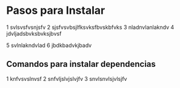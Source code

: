 # Pasos para Instalar
1 svlsvsfvsnjsfv
2 sjsfvsvbsjlfksvksfbvskbfvks
3 nladnvlanlakndv
4 jdvljadsbvksbvksjbvsf

5 svlnlakndvlad
6 jbdkbadvkjbadv

## Comandos para instalar dependencias

1 knfvsvslnvsf
2 snfvljslvjslvjfv
3 snvlsnvlsjvlsjfv